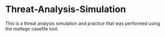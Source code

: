 # Threat-Analysis-Simulation
This is a threat analysis simulation and practice that was performed using the maltego casefile tool. 
